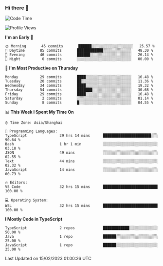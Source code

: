 ### Hi there 👋

<!--
**waynelwz/waynelwz** is a ✨ _special_ ✨ repository because its `README.md` (this file) appears on your GitHub profile.

Here are some ideas to get you started:

- 🔭 I’m currently working on ...
- 🌱 I’m currently learning ...
- 👯 I’m looking to collaborate on ...
- 🤔 I’m looking for help with ...
- 💬 Ask me about ...
- 📫 How to reach me: ...
- 😄 Pronouns: ...
- ⚡ Fun fact: ...
-->

<!--START_SECTION:waka-->
![Code Time](http://img.shields.io/badge/Code%20Time-1%2C029%20hrs%2051%20mins-blue)

![Profile Views](http://img.shields.io/badge/Profile%20Views-0-blue)

**I'm an Early 🐤** 

```text
🌞 Morning       45 commits       ██████░░░░░░░░░░░░░░░░░░░   25.57 % 
🌆 Daytime       85 commits       ████████████░░░░░░░░░░░░░   48.30 % 
🌃 Evening       46 commits       ██████░░░░░░░░░░░░░░░░░░░   26.14 % 
🌙 Night          0 commits       ░░░░░░░░░░░░░░░░░░░░░░░░░   00.00 % 

```
📅 **I'm Most Productive on Thursday** 

```text
Monday          29 commits       ████░░░░░░░░░░░░░░░░░░░░░   16.48 % 
Tuesday         20 commits       ██░░░░░░░░░░░░░░░░░░░░░░░   11.36 % 
Wednesday       34 commits       ████░░░░░░░░░░░░░░░░░░░░░   19.32 % 
Thursday        54 commits       ███████░░░░░░░░░░░░░░░░░░   30.68 % 
Friday          29 commits       ████░░░░░░░░░░░░░░░░░░░░░   16.48 % 
Saturday         2 commits       ░░░░░░░░░░░░░░░░░░░░░░░░░   01.14 % 
Sunday           8 commits       █░░░░░░░░░░░░░░░░░░░░░░░░   04.55 % 

```


📊 **This Week I Spent My Time On** 

```text
⌚︎ Time Zone: Asia/Shanghai

💬 Programming Languages: 
TypeScript               29 hrs 14 mins      ██████████████████████░░░   90.64 % 
Bash                     1 hr 1 min          ░░░░░░░░░░░░░░░░░░░░░░░░░   03.18 % 
JSON                     49 mins             ░░░░░░░░░░░░░░░░░░░░░░░░░   02.55 % 
Text                     44 mins             ░░░░░░░░░░░░░░░░░░░░░░░░░   02.32 % 
JavaScript               14 mins             ░░░░░░░░░░░░░░░░░░░░░░░░░   00.73 % 

🔥 Editors: 
VS Code                  32 hrs 15 mins      █████████████████████████   100.00 % 

💻 Operating System: 
WSL                      32 hrs 15 mins      █████████████████████████   100.00 % 

```

**I Mostly Code in TypeScript** 

```text
TypeScript               2 repos             ████████████░░░░░░░░░░░░░   50.00 % 
Java                     1 repo              ██████░░░░░░░░░░░░░░░░░░░   25.00 % 
JavaScript               1 repo              ██████░░░░░░░░░░░░░░░░░░░   25.00 % 

```



 Last Updated on 15/02/2023 01:00:26 UTC
<!--END_SECTION:waka-->
